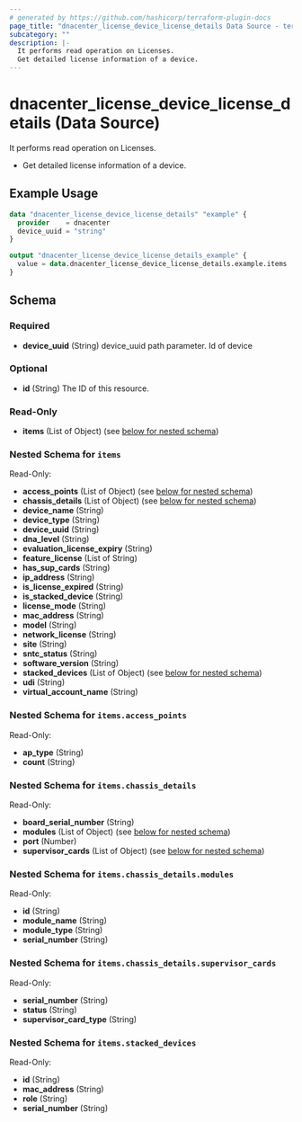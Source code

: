 ```yaml
---
# generated by https://github.com/hashicorp/terraform-plugin-docs
page_title: "dnacenter_license_device_license_details Data Source - terraform-provider-dnacenter"
subcategory: ""
description: |-
  It performs read operation on Licenses.
  Get detailed license information of a device.
---
```


# dnacenter_license_device_license_details (Data Source)

It performs read operation on Licenses.

- Get detailed license information of a device.

## Example Usage

```terraform
data "dnacenter_license_device_license_details" "example" {
  provider    = dnacenter
  device_uuid = "string"
}

output "dnacenter_license_device_license_details_example" {
  value = data.dnacenter_license_device_license_details.example.items
}
```

<!-- schema generated by tfplugindocs -->
## Schema

### Required

- **device_uuid** (String) device_uuid path parameter. Id of device

### Optional

- **id** (String) The ID of this resource.

### Read-Only

- **items** (List of Object) (see [below for nested schema](#nestedatt--items))

<a id="nestedatt--items"></a>
### Nested Schema for `items`

Read-Only:

- **access_points** (List of Object) (see [below for nested schema](#nestedobjatt--items--access_points))
- **chassis_details** (List of Object) (see [below for nested schema](#nestedobjatt--items--chassis_details))
- **device_name** (String)
- **device_type** (String)
- **device_uuid** (String)
- **dna_level** (String)
- **evaluation_license_expiry** (String)
- **feature_license** (List of String)
- **has_sup_cards** (String)
- **ip_address** (String)
- **is_license_expired** (String)
- **is_stacked_device** (String)
- **license_mode** (String)
- **mac_address** (String)
- **model** (String)
- **network_license** (String)
- **site** (String)
- **sntc_status** (String)
- **software_version** (String)
- **stacked_devices** (List of Object) (see [below for nested schema](#nestedobjatt--items--stacked_devices))
- **udi** (String)
- **virtual_account_name** (String)

<a id="nestedobjatt--items--access_points"></a>
### Nested Schema for `items.access_points`

Read-Only:

- **ap_type** (String)
- **count** (String)


<a id="nestedobjatt--items--chassis_details"></a>
### Nested Schema for `items.chassis_details`

Read-Only:

- **board_serial_number** (String)
- **modules** (List of Object) (see [below for nested schema](#nestedobjatt--items--chassis_details--modules))
- **port** (Number)
- **supervisor_cards** (List of Object) (see [below for nested schema](#nestedobjatt--items--chassis_details--supervisor_cards))

<a id="nestedobjatt--items--chassis_details--modules"></a>
### Nested Schema for `items.chassis_details.modules`

Read-Only:

- **id** (String)
- **module_name** (String)
- **module_type** (String)
- **serial_number** (String)


<a id="nestedobjatt--items--chassis_details--supervisor_cards"></a>
### Nested Schema for `items.chassis_details.supervisor_cards`

Read-Only:

- **serial_number** (String)
- **status** (String)
- **supervisor_card_type** (String)



<a id="nestedobjatt--items--stacked_devices"></a>
### Nested Schema for `items.stacked_devices`

Read-Only:

- **id** (String)
- **mac_address** (String)
- **role** (String)
- **serial_number** (String)


